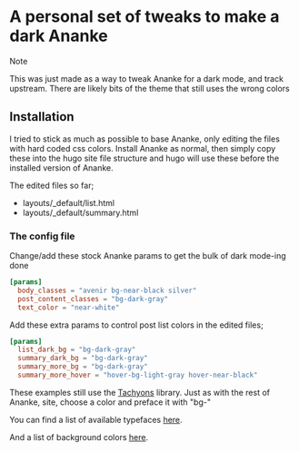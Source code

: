 # A personal set of tweaks to make a dark Ananke

> [!Note]
> This was just made as a way to tweak Ananke for a dark mode, and track upstream.
> There are likely bits of the theme that still uses the wrong colors

## Installation

I tried to stick as much as possible to base Ananke, only editing the files with hard coded css colors. Install Ananke as normal, then simply copy these into the hugo site file structure and hugo will use these before the installed version of Ananke.

The edited files so far;
* layouts/_default/list.html
* layouts/_default/summary.html

### The config file

Change/add these stock Ananke params to get the bulk of dark mode-ing done

```toml
[params]
  body_classes = "avenir bg-near-black silver"
  post_content_classes = "bg-dark-gray"
  text_color = "near-white"
```

Add these extra params to control post list colors in the edited files;

```toml
[params]
  list_dark_bg = "bg-dark-gray"
  summary_dark_bg = "bg-dark-gray"
  summary_more_bg = "bg-dark-gray"
  summary_more_hover = "hover-bg-light-gray hover-near-black"
```

These examples still use the [Tachyons](https://tachyons.io/docs/themes/skins/) library. Just as with the rest of Ananke,  site, choose a color and preface it with "bg-"

You can find a list of available typefaces [here](https://github.com/tachyons-css/tachyons/blob/v4.7.0/src/_font-family.css).

And a list of background colors [here](https://github.com/tachyons-css/tachyons/blob/v4.7.0/src/_skins.css#L96).
